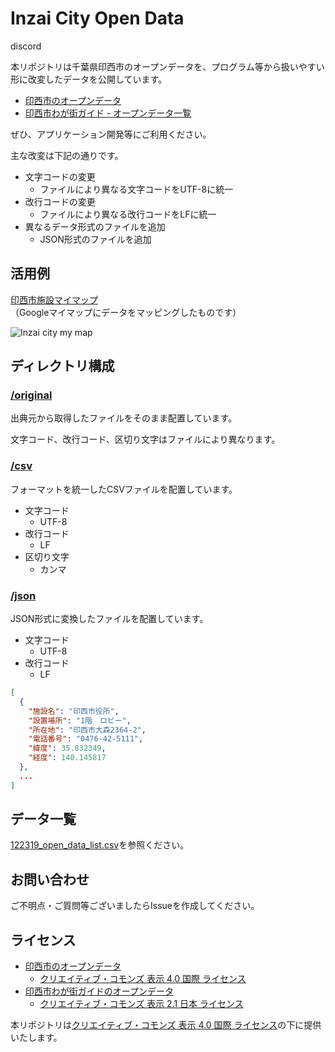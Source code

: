 # Inzai City Open Data

discord

本リポジトリは千葉県印西市のオープンデータを、プログラム等から扱いやすい形に改変したデータを公開しています。

- [印西市のオープンデータ](https://www.city.inzai.lg.jp/0000004803.html)
- [印西市わが街ガイド - オープンデータ一覧](https://www2.wagmap.jp/inzai/OpenData)

ぜひ、アプリケーション開発等にご利用ください。

主な改変は下記の通りです。

- 文字コードの変更
  - ファイルにより異なる文字コードをUTF-8に統一
- 改行コードの変更
  - ファイルにより異なる改行コードをLFに統一
- 異なるデータ形式のファイルを追加
  - JSON形式のファイルを追加

## 活用例

[印西市施設マイマップ](https://www.google.com/maps/d/edit?mid=1mQcsV1waErYBqIN9fLenX_nmzBQFgyYZ&usp=sharing)（Googleマイマップにデータをマッピングしたものです）

![Inzai city my map](https://user-images.githubusercontent.com/2178775/121727255-a0afbe80-cb26-11eb-8757-3e4bc46b8530.png)

## ディレクトリ構成

### [/original](/original)

出典元から取得したファイルをそのまま配置しています。

文字コード、改行コード、区切り文字はファイルにより異なります。

### [/csv](/csv)

フォーマットを統一したCSVファイルを配置しています。

- 文字コード
  - UTF-8
- 改行コード
  - LF
- 区切り文字
  - カンマ

### [/json](/json)

JSON形式に変換したファイルを配置しています。

- 文字コード
  - UTF-8
- 改行コード
  - LF

```json
[
  {
    "施設名": "印西市役所",
    "設置場所": "1階　ロビー",
    "所在地": "印西市大森2364-2",
    "電話番号": "0476-42-5111",
    "緯度": 35.832349,
    "経度": 140.145817
  },
  ...
]
```

## データ一覧

[122319_open_data_list.csv](/original/122319_open_data_list.csv)を参照ください。

## お問い合わせ

ご不明点・ご質問等ございましたらIssueを作成してください。

## ライセンス

- [印西市のオープンデータ](https://www.city.inzai.lg.jp/0000004803.html)
  - [クリエイティブ・コモンズ 表示 4.0 国際 ライセンス](http://creativecommons.org/licenses/by/4.0/deed.ja)
- [印西市わが街ガイドのオープンデータ](https://www2.wagmap.jp/inzai/OpenData)
  - [クリエイティブ・コモンズ 表示 2.1 日本 ライセンス](https://creativecommons.org/licenses/by/2.1/jp/deed.ja)

本リポジトリは[クリエイティブ・コモンズ 表示 4.0 国際 ライセンス](http://creativecommons.org/licenses/by/4.0/deed.ja)の下に提供いたします。
